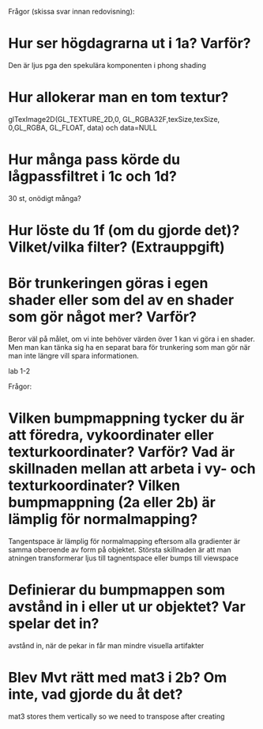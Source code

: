 
Frågor (skissa svar innan redovisning):

# Hur ser högdagrarna ut i 1a? Varför?

Den är ljus pga den spekulära komponenten i phong shading

# Hur allokerar man en tom textur?

glTexImage2D(GL_TEXTURE_2D,0, GL_RGBA32F,texSize,texSize, 0,GL_RGBA, GL_FLOAT, data)
och data=NULL

# Hur många pass körde du lågpassfiltret i 1c och 1d?

30 st, onödigt många?


# Hur löste du 1f (om du gjorde det)? Vilket/vilka filter? (Extrauppgift)

# Bör trunkeringen göras i egen shader eller som del av en shader som gör något mer? Varför?

Beror väl på målet, om vi inte behöver värden över 1 kan vi göra i en shader.
Men man kan tänka sig ha en separat bara för trunkering som man gör när man inte längre vill spara informationen.


lab 1-2

Frågor:

# Vilken bumpmappning tycker du är att föredra, vykoordinater eller texturkoordinater? Varför? Vad är skillnaden mellan att arbeta i vy- och texturkoordinater? Vilken bumpmappning (2a eller 2b) är lämplig för normalmapping?

Tangentspace är lämplig för normalmapping eftersom alla gradienter är samma oberoende av form på objektet.
Största skillnaden är att man atningen transformerar ljus till tagnentspace eller bumps till viewspace

# Definierar du bumpmappen som avstånd in i eller ut ur objektet? Var spelar det in?

avstånd in, när de pekar in får man mindre visuella artifakter

# Blev Mvt rätt med mat3 i 2b? Om inte, vad gjorde du åt det?

mat3 stores them vertically so we need to transpose after creating
